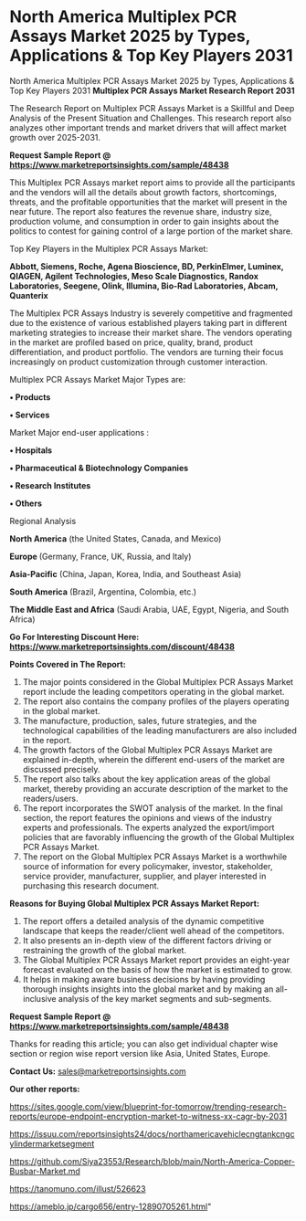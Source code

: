 # North America Multiplex PCR Assays Market 2025 by Types, Applications & Top Key Players 2031
North America Multiplex PCR Assays Market 2025 by Types, Applications & Top Key Players 2031
<strong>Multiplex PCR Assays Market Research Report 2031</strong>

The Research Report on Multiplex PCR Assays Market is a Skillful and Deep Analysis of the Present Situation and Challenges. This research report also analyzes other important trends and market drivers that will affect market growth over 2025-2031.

<strong>Request Sample Report @ <a href=https://www.marketreportsinsights.com/sample/48438>https://www.marketreportsinsights.com/sample/48438</a></strong>

This Multiplex PCR Assays market report aims to provide all the participants and the vendors will all the details about growth factors, shortcomings, threats, and the profitable opportunities that the market will present in the near future. The report also features the revenue share, industry size, production volume, and consumption in order to gain insights about the politics to contest for gaining control of a large portion of the market share.

Top Key Players in the Multiplex PCR Assays Market:

<strong>Abbott, Siemens, Roche, Agena Bioscience, BD, PerkinElmer, Luminex, QIAGEN, Agilent Technologies, Meso Scale Diagnostics, Randox Laboratories, Seegene, Olink, Illumina, Bio-Rad Laboratories, Abcam, Quanterix</strong>

The Multiplex PCR Assays Industry is severely competitive and fragmented due to the existence of various established players taking part in different marketing strategies to increase their market share. The vendors operating in the market are profiled based on price, quality, brand, product differentiation, and product portfolio. The vendors are turning their focus increasingly on product customization through customer interaction.

Multiplex PCR Assays Market Major Types are:

<strong>•  Products

•  Services</strong>

Market Major end-user applications :

<strong>•  Hospitals

•  Pharmaceutical & Biotechnology Companies

•  Research Institutes

•  Others</strong>

Regional Analysis

</u><strong><b>North America</b></strong> (the United States, Canada, and Mexico)

<strong><b>Europe </b></strong>(Germany, France, UK, Russia, and Italy)

<strong><b>Asia-Pacific</b></strong> (China, Japan, Korea, India, and Southeast Asia)

<strong><b>South America</b></strong> (Brazil, Argentina, Colombia, etc.)

<strong><b>The Middle East and Africa</b></strong> (Saudi Arabia, UAE, Egypt, Nigeria, and South Africa)

<strong>Go For Interesting Discount Here: <a href=https://www.marketreportsinsights.com/discount/48438>https://www.marketreportsinsights.com/discount/48438</a></strong>

<strong>Points Covered in The Report:</strong>
<ol>
  <li>The major points considered in the Global Multiplex PCR Assays Market report include the leading competitors operating in the global market.</li>
  <li>The report also contains the company profiles of the players operating in the global market.</li>
  <li>The manufacture, production, sales, future strategies, and the technological capabilities of the leading manufacturers are also included in the report.</li>
  <li>The growth factors of the Global Multiplex PCR Assays Market are explained in-depth, wherein the different end-users of the market are discussed precisely.</li>
  <li>The report also talks about the key application areas of the global market, thereby providing an accurate description of the market to the readers/users.</li>
  <li>The report incorporates the SWOT analysis of the market. In the final section, the report features the opinions and views of the industry experts and professionals. The experts analyzed the export/import policies that are favorably influencing the growth of the Global Multiplex PCR Assays Market.</li>
  <li>The report on the Global Multiplex PCR Assays Market is a worthwhile source of information for every policymaker, investor, stakeholder, service provider, manufacturer, supplier, and player interested in purchasing this research document.</li>
</ol>
<strong>Reasons for Buying Global Multiplex PCR Assays Market Report:</strong>

<ol>
  <li>The report offers a detailed analysis of the dynamic competitive landscape that keeps the reader/client well ahead of the competitors.</li>
  <li>It also presents an in-depth view of the different factors driving or restraining the growth of the global market.</li>
  <li>The Global Multiplex PCR Assays Market report provides an eight-year forecast evaluated on the basis of how the market is estimated to grow.</li>
  <li>It helps in making aware business decisions by having providing thorough insights insights into the global market and by making an all-inclusive analysis of the key market segments and sub-segments.</li>
</ol>
<strong>Request Sample Report @ <a href=https://www.marketreportsinsights.com/sample/48438>https://www.marketreportsinsights.com/sample/48438</a></strong>


Thanks for reading this article; you can also get individual chapter wise section or region wise report version like Asia, United States, Europe.

<strong>Contact Us:</strong>
sales@marketreportsinsights.com

<strong>Our other reports:</strong>

<a href=https://sites.google.com/view/blueprint-for-tomorrow/trending-research-reports/europe-endpoint-encryption-market-to-witness-xx-cagr-by-2031>https://sites.google.com/view/blueprint-for-tomorrow/trending-research-reports/europe-endpoint-encryption-market-to-witness-xx-cagr-by-2031</a>

<a href=https://issuu.com/reportsinsights24/docs/northamericavehiclecngtankcngcylindermarketsegment>https://issuu.com/reportsinsights24/docs/northamericavehiclecngtankcngcylindermarketsegment</a>

<a href=https://github.com/Siya23553/Research/blob/main/North-America-Copper-Busbar-Market.md>https://github.com/Siya23553/Research/blob/main/North-America-Copper-Busbar-Market.md</a>

<a href=https://tanomuno.com/illust/526623>https://tanomuno.com/illust/526623</a>

<a href=https://ameblo.jp/cargo656/entry-12890705261.html>https://ameblo.jp/cargo656/entry-12890705261.html</a>"
